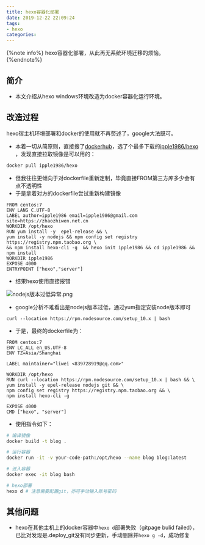 ```yaml
---
title: hexo容器化部署
date: 2019-12-22 22:09:24
tags:
- hexo
categories:
---
```


{%note info%}
hexo容器化部署，从此再无系统环境迁移的烦恼。
{%endnote%}
<!--more-->

## 简介
- 本文介绍从hexo windows环境改造为docker容器化运行环境。

## 改造过程
hexo宿主机环境部署和docker的使用就不再赘述了，google大法既可。
- 本着一切从简原则，直接搜了[dockerhub](https://hub.docker.com/search?q=hexo&type=image)，选了个最多下载的[ipple1986/hexo
](https://hub.docker.com/r/ipple1986/hexo/dockerfile)，发现直接拉取镜像是可以用的：

```bash
docker pull ipple1986/hexo
```
- 但我往往更倾向于对dockerfile重新定制，毕竟直接FROM第三方库多少会有点不透明性
- 于是拿着对方的dockerfile尝试重新构建镜像

```
FROM centos:7
ENV LANG C.UTF-8
LABEL author=ipple1986 email=ipple1986@gmail.com site=https://zhaozhiwen.net.cn
WORKDIR /opt/hexo
RUN yum install -y  epel-release && \
yum install -y nodejs && npm config set registry https://registry.npm.taobao.org \
&& npm install hexo-cli -g  && hexo init ipple1986 && cd ipple1986 && npm install
WORKDIR ipple1986
EXPOSE 4000
ENTRYPOINT ["hexo","server"]

```
- 结果hexo使用直接报错

![nodejs版本过低异常.png](https://i.loli.net/2019/12/22/4N2AI7PvGl9Ep1C.png)
- google分析不难看出是nodejs版本过低，通过yum指定安装node版本即可

```
curl --location https://rpm.nodesource.com/setup_10.x | bash
```
- 于是，最终的dockerfile为：

```
FROM centos:7
ENV LC_ALL en_US.UTF-8
ENV TZ=Asia/Shanghai

LABEL maintainer="liwei <839728919@qq.com>"

WORKDIR /opt/hexo
RUN curl --location https://rpm.nodesource.com/setup_10.x | bash && \
yum install -y epel-release nodejs git && \
npm config set registry https://registry.npm.taobao.org && \
npm install hexo-cli -g

EXPOSE 4000
CMD ["hexo", "server"]
```

- 使用指令如下：

```bash
# 编译镜像
docker build -t blog .

# 运行容器
docker run -it -v your-code-path:/opt/hexo --name blog blog:latest

# 进入容器
docker exec -it blog bash

# hexo部署
hexo d # 注意需要配置git，亦可手动输入账号密码
```

## 其他问题
- hexo在其他主机上的docker容器中`hexo d`部署失败（gitpage bulid failed），已比对发现是.deploy_git没有同步更新，手动删除并`hexo g -d`，成功修复
